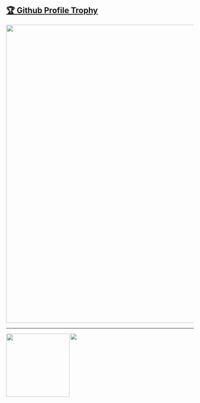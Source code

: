 <a href="https://github.com/Luamcho/github-profile-trophy"><h2>🏆 Github Profile Trophy</h2></a>
<a href="https://github.com/Luamcho/github-profile-trophy">
  <img width=800 src="https://github-profile-trophy.vercel.app/?username=Luamcho&column=8&theme=gruvbox&no-frame=true"/>
</a>

---

<div>
  <img height="170" align="left" src="https://github-profile-trophy.vercel.app/?username=Luamcho&column=8&theme=gruvbox&no-frame=true" />
  <img src="https://github-readme-stats.vercel.app/api/top-langs/?username=Luamcho&layout=compact" />
</div>

<!--

<details>
<summary><b>more detail</b></summary>
  

<h1>Presentation</h1>

<h2>【Unite 2017 Tokyo】バグを殲滅！Unityにおける実践テスト手法</h2>
<a href="https://www.slideshare.net/UnityTechnologiesJapan/unite-2017-tokyounity">
  <img width="450" src="https://user-images.githubusercontent.com/6661165/88907506-ac3e2200-d293-11ea-92f5-31cf2647fbb1.png">
</a>

<h2>FIWARE Global Summit - Integrating Function as a Service (FaaS) Capabilities in FIWARE</h2>
<a href="https://www.slideshare.net/FI-WARE/fiware-global-summit-integrating-function-as-a-service-faas-capabilities-in-fiware">
  <img width="450" src="https://user-images.githubusercontent.com/6661165/88908054-5fa71680-d294-11ea-9e50-0dd57019a7a6.png">
</a>

<h1>Patent</h1>

## 発行国/特許番号  jp/特許第6533963
* ユーザ端末、認証端末、認証方法及び決済プログラム  
(User terminals, authentication terminals, authentication methods and payment programs)

## 発行国/特許番号  jp/特許第6447949  
* 決済システム、決済サーバ、決済方法及び決済プログラム  
(Payment systems, payment servers, payment methods and payment programs)

<h1>Books</h1>

* [Ansible徹底活用ガイド ThinkIT 2016_10/6 (The Complete Guide to Ansible ThinkIT)](https://www.amazon.co.jp/Ansible-%E5%BE%B9%E5%BA%95%E6%B4%BB%E7%94%A8%E3%82%AC%E3%82%A4%E3%83%89-Think-Books-%E5%B9%B3/dp/4844381660/ref=tmm_pap_swatch_0?_encoding=UTF8&qid=&sr=)

<h1>Popular Repository</h1>
                 
[![lazyhub](https://github-readme-stats.vercel.app/api/pin/?username=ryo-ma&repo=covid19-japan-web-api&theme=monokai)](https://github.com/ryo-ma/covid19-japan-web-api)

[![lazyhub](https://github-readme-stats.vercel.app/api/pin/?username=ryo-ma&repo=lazyhub&theme=monokai)](https://github.com/ryo-ma/lazyhub)

[![deno-websocket](https://github-readme-stats.vercel.app/api/pin/?username=ryo-ma&repo=deno-websocket&theme=monokai)](https://github.com/ryo-ma/deno-websokcet)

</details>

-->
